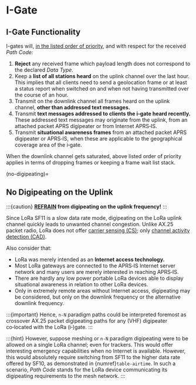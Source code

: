 # I-Gate


## I-Gate Functionality
I-gates will, <u>in the listed order of priority</u>, and with respect for the received _Path Code:_

1. **Reject** any received frame which payload length does not correspond to the declared _Data Type_.
2. Keep a **list of all stations heard** on the uplink channel over the last hour. This implies that all clients need to send a geolocation frame or at least a status report when switched on and when not having transmitted over the course of an hour.
3. Transmit on the downlink channel all frames heard on the uplink channel, **other than addressed text messages.**
4. Transmit **text messages addressed to clients the i‑gate heard recently.** These addressed text messages may originate from the uplink, from an attached packet APRS digipeater or from Internet APRS‑IS.
5. Transmit **situational awareness frames** from an attached packet APRS digipeater or APRS‑IS, when these are applicable to the geographical coverage area of the i‑gate.

When the downlink channel gets saturated, above listed order of priority applies in terms of dropping frames or keeping a frame wait list stack.


(no-digipeating)=
## No Digipeating on the Uplink
:::{caution}
**<u>REFRAIN</u> from digipeating on the uplink frequency!**
:::

Since LoRa SF11 is a slow data rate mode, digipeating on the LoRa uplink channel quickly leads to unwanted channel congestion.
Unlike AX.25 packet radio, LoRa does not offer [carrier sensing (CS)](https://en.wikipedia.org/wiki/Carrier-sense_multiple_access);
only [channel activity detection (CAD)](https://lora-developers.semtech.com/documentation/tech-papers-and-guides/channel-activity-detection-ensuring-your-lora-packets-are-sent/how-to-ensure-your-lora-packets-are-sent-properly/).

Also consider that:

- LoRa was merely intended as an **Internet access technology.**
- Most LoRa gateways are connected to the APRS‑IS Internet server network and many users are merely interested in reaching APRS‑IS.
- There are hardly any low power portable LoRa devices able to display situational awareness in relation to other LoRa devices.
- Only in extremely remote areas without Internet access, digipeating may be considered, but only on the downlink frequency or the alternative downlink frequency.

:::{important}
Hence, `n-N` paradigm paths could be interpreted foremost as crossover AX.25 packet digipeating paths for any (VHF) digipeater co‑located with the LoRa (i‑)gate.
:::

:::{hint}
However, suppose meshing or `n-N` paradigm digipeating were to be allowed on a single LoRa channel; even for trackers.
This would offer interesting emergency capabilities when no Internet is available. However, this would absolutely require switching from SF11 to the higher data rate offered by SF10, as demonstrated in {numref}`table-airtime`. In such a scenario, _Path Code_ stands for the LoRa device communicating its digipeating requirements to the mesh network.
:::

